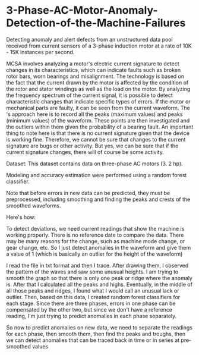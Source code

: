# 3-Phase-AC-Motor-Anomaly-Detection-of-the-Machine-Failures
Detecting anomaly and alert defects from an unstructured data pool received from current sensors of a 3-phase induction motor at a rate of 10K - 15K instances per second. 


MCSA involves analyzing a motor's electric current signature to detect changes in its characteristics, which can indicate faults such as broken rotor bars, worn bearings and misalignment. The technology is based on the fact that the current drawn by the motor is affected by the condition of the rotor and stator windings as well as the load on the motor. By analyzing the frequency spectrum of the current signal, it is possible to detect characteristic changes that indicate specific types of errors. If the
motor or mechanical parts are faulty, it can be seen from the current waveform. The
's approach here is to record all the peaks (maximum values) and peaks (minimum values) of the waveform.
These points are then investigated and the outliers within them given the probability of a bearing fault.
An important thing to note here is that there is no current signature given that the device is working fine. Therefore, we cannot be sure that changes to the current signature are bugs or other activity. But yes, we can be sure that if the current signature changes, there will of course be some activity.

Dataset: This dataset contains data on three-phase AC motors (3.
2 hp).


Modeling and accuracy estimation were performed using a random forest classifier.

Note that before errors in new data can be predicted, they must be preprocessed, including smoothing and finding the peaks and crests of the smoothed waveforms.



Here's how:

To detect deviations, we need current readings that show the machine is working properly. There is no reference date to compare the data.
There may be many reasons for the change, such as machine mode change, or gear change, etc. So I just detect anomalies in the waveform and give them a value of 1 (which is basically an outlier for the height of the waveform)

I read the file in txt format and then I trace. After drawing them, I observed the pattern of the waves and saw some unusual heights. I am trying to smooth the graph so that there is only one peak or ridge where the anomaly is. After that I calculated all the peaks and highs.
Eventually, in the middle of all those peaks and ridges, I found what I would call an unusual lack or outlier. Then, based on this data, I created random forest classifiers for each stage. Since there are three phases, errors in one phase can be compensated by the other two, but since we don't have a reference reading, I'm just trying to predict anomalies in each phase separately.

So now to predict anomalies on new data, we need to separate the readings for each phase, then smooth them, then find the peaks and troughs, then we can detect anomalies that can be traced back in time or in series at pre-smoothed values
